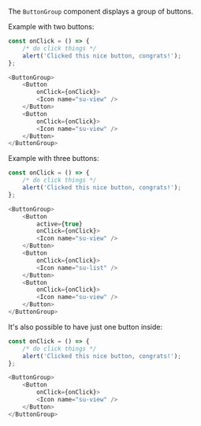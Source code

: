 The `ButtonGroup` component displays a group of buttons.

Example with two buttons:

```javascript
const onClick = () => {
    /* do click things */
    alert('Clicked this nice button, congrats!');
};

<ButtonGroup>
    <Button
        onClick={onClick}>
        <Icon name="su-view" />
    </Button>
    <Button
        onClick={onClick}>
        <Icon name="su-view" />
    </Button>
</ButtonGroup>
```

Example with three buttons:

```javascript
const onClick = () => {
    /* do click things */
    alert('Clicked this nice button, congrats!');
};

<ButtonGroup>
    <Button
        active={true}
        onClick={onClick}>
        <Icon name="su-view" />
    </Button>
    <Button
        onClick={onClick}>
        <Icon name="su-list" />
    </Button>
    <Button
        onClick={onClick}>
        <Icon name="su-view" />
    </Button>
</ButtonGroup>
```

It's also possible to have just one button inside:

```javascript
const onClick = () => {
    /* do click things */
    alert('Clicked this nice button, congrats!');
};

<ButtonGroup>
    <Button
        onClick={onClick}>
        <Icon name="su-view" />
    </Button>
</ButtonGroup>
```